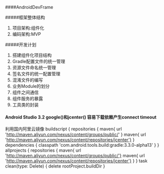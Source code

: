 ####AndroidDevFrame

#####框架整体结构
 1. 项目架构:组件化
 2. 编码架构:MVP
 
#####开发计划
 1. 搭建组件化项目结构
 2. Gradle配置文件的统一管理
 3. 资源文件命名统一管理
 4. 签名文件的统一配置管理
 5. 混淆文件的编写
 6. 业务Module的划分
 7. 组件之间通信
 8. 组件服务的暴露
 9. 工具类的封装
 
#### Android Studio 3.2 google()和jcenter() 容易下载依赖产生connect timeout
利用国内阿里云镜像
buildscript {
         repositories {
                 maven{ url 'http://maven.aliyun.com/nexus/content/groups/public/' }
                 maven{ url 'http://maven.aliyun.com/nexus/content/repositories/jcenter'}
             }
             dependencies {
                 classpath 'com.android.tools.build:gradle:3.3.0-alpha13'
             }
         }
         allprojects {
             repositories {
                 maven{ url 'http://maven.aliyun.com/nexus/content/groups/public/'}
                 maven{ url 'http://maven.aliyun.com/nexus/content/repositories/jcenter'}
             }
         }
         task clean(type: Delete) {
             delete rootProject.buildDir
         }
 